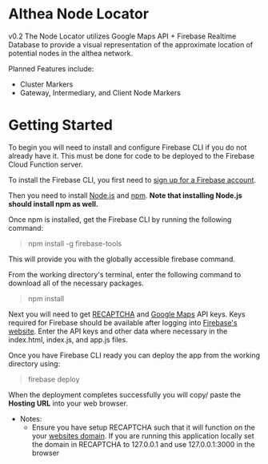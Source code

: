 
# Althea Node Locator 
v0.2 The Node Locator utilizes Google Maps API + Firebase Realtime Database to provide a visual representation of the approximate location of potential nodes in the althea network. 

Planned Features include:
* Cluster Markers
* Gateway, Intermediary, and Client Node Markers


# Getting Started
To begin you will need to install and configure Firebase CLI if you do not already have it. This must be done for code to be deployed to the Firebase Cloud Function server. 

To install the Firebase CLI, you first need to [sign up for a Firebase account](https://firebase.google.com/).

Then you need to install [Node.js](http://nodejs.org/) and [npm](https://npmjs.org/). **Note that installing Node.js should install npm as well.**

Once npm is installed, get the Firebase CLI by running the following command:

> npm install -g firebase-tools

This will provide you with the globally accessible firebase command.

From the working directory's terminal, enter the following command to download all of the necessary packages. 

> npm install

Next you will need to get [RECAPTCHA](https://codelabs.developers.google.com/codelabs/reCAPTCHA/index.html#0) and [Google Maps](https://developers.google.com/maps/documentation/javascript/get-api-key) API keys. Keys required for Firebase should be available after logging into [Firebase's website](https://firebase.google.com/). Enter the API keys and other data where necessary in the index.html, index.js, and app.js files.

Once you have Firebase CLI ready you can deploy the app from the working directory using: 

> firebase deploy

When the deployment completes successfully you will copy/ paste the **Hosting URL** into your web browser.


* Notes: 
    * Ensure you have setup RECAPTCHA such that it will function on the your [websites domain](https://developers.google.com/recaptcha/docs/domain_validation). If you are running this application locally set the domain in RECAPTCHA to 127.0.0.1 and use 127.0.0.1:3000 in the browser